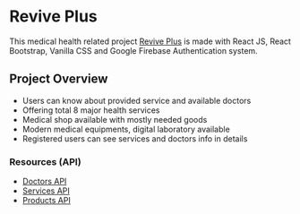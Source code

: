 # Revive Plus

This medical health related project [Revive Plus](https://revive-plus.web.app/) is made with React JS, React Bootstrap, Vanilla CSS and Google Firebase Authentication system.

## Project Overview

- Users can know about provided service and available doctors
- Offering total 8 major health services
- Medical shop available with mostly needed goods
- Modern medical equipments, digital laboratory available
- Registered users can see services and doctors info in details

### Resources (API)

- [Doctors API](https://raw.githubusercontent.com/imprantu/revive-plus-data/main/doctors.json)
- [Services API](https://raw.githubusercontent.com/imprantu/revive-plus-data/main/services.json)
- [Products API](https://raw.githubusercontent.com/imprantu/revive-plus-data/main/products.json)

